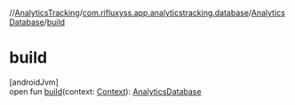 //[AnalyticsTracking](../../../index.md)/[com.rifluxyss.app.analyticstracking.database](../index.md)/[AnalyticsDatabase](index.md)/[build](build.md)

# build

[androidJvm]\
open fun [build](build.md)(context: [Context](https://developer.android.com/reference/kotlin/android/content/Context.html)): [AnalyticsDatabase](index.md)

